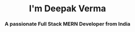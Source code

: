 <h1 align="center">I'm Deepak Verma</h1>
<h3 align="center">A passionate Full Stack MERN Developer from India</h3>

